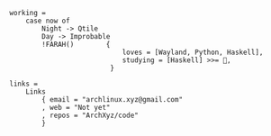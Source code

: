     working =
        case now of
            Night -> Qtile
            Day -> Improbable
            !FARAH()        {
                                loves = [Wayland, Python, Haskell],
                                studying = [Haskell] >>= 🧠,
                             }

    links =
        Links
            { email = "archlinux.xyz@gmail.com"
            , web = "Not yet"
            , repos = "ArchXyz/code"
            }
